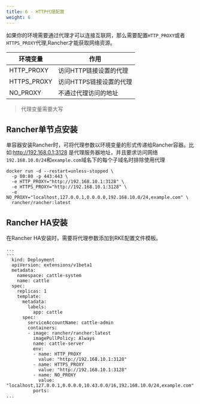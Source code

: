 ```yaml
---
title: 6 - HTTP代理配置
weight: 6
---
```


如果你的环境需要通过代理才可以连接互联网，那么需要配置`HTTP_PROXY`或者`HTTPS_PROXY`代理,Rancher才能获取网络资源。

| 环境变量    | 作用                   |
| ----------- | ---------------------|
| HTTP_PROXY  | 访问HTTP链接设置的代理  |
| HTTPS_PROXY | 访问HTTPS链接设置的代理 |
| NO_PROXY    | 不通过代理访问的地址    |

> 代理变量需要大写

## Rancher单节点安装

单容器安装Rancher时，可将代理参数以环境变量的形式传递给Rancher容器。比如:http://192.168.0.1:3128 是代理服务器地址，并且要求访问网络 `192.168.10.0/24`和`example.com`域名下的每个子域名时排除使用代理

```
docker run -d --restart=unless-stopped \
  -p 80:80 -p 443:443 \
  -e HTTP_PROXY="http://192.168.10.1:3128" \
  -e HTTPS_PROXY="http://192.168.10.1:3128" \
  -e NO_PROXY="localhost,127.0.0.1,0.0.0.0,192.168.10.0/24,example.com" \
  rancher/rancher:latest
```

## Rancher HA安装

在Rancher HA安装时，需要将代理参数添加到RKE配置文件模板。

```
...
---
  kind: Deployment
  apiVersion: extensions/v1beta1
  metadata:
    namespace: cattle-system
    name: cattle
  spec:
    replicas: 1
    template:
      metadata:
        labels:
          app: cattle
      spec:
        serviceAccountName: cattle-admin
        containers:
        - image: rancher/rancher:latest
          imagePullPolicy: Always
          name: cattle-server
          env:
          - name: HTTP_PROXY
            value: "http://192.168.10.1:3128"
          - name: HTTPS_PROXY
            value: "http://192.168.10.1:3128"
          - name: NO_PROXY
            value: "localhost,127.0.0.1,0.0.0.0,10.43.0.0/16,192.168.10.0/24,example.com"
          ports:
...
```